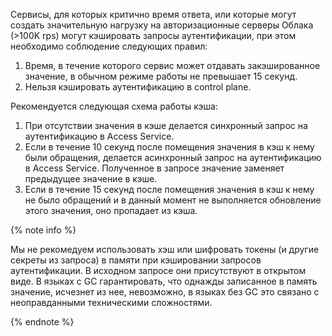 Сервисы, для которых критично время ответа, или которые могут создать значительную нагрузку на авторизационные серверы
Облака (>100K rps) могут кэшировать запросы аутентификации, при этом необходимо соблюдение следующих правил:

1. Время, в течение которого сервис может отдавать закэшированное значение, в обычном режиме работы не превышает 15 секунд.
2. Нельзя кэшировать аутентификацию в control plane.

Рекомендуется следующая схема работы кэша:

1. При отсутствии значения в кэше делается синхронный запрос на аутентификацию в Access Service.
2. Если в течение 10 секунд после помещения значения в кэш к нему были обращения, делается асинхронный запрос на
   аутентификацию в Access Service. Полученное в запросе значение заменяет предыдущее значение в кэше.
3. Если в течение 15 секунд после помещения значения в кэш к нему не было обращений и в данный момент не выполняется
   обновление этого значения, оно пропадает из кэша.

{% note info %}

Мы не рекомедуем использовать хэш или шифровать токены (и другие секреты из запроса) в памяти при кэшировании запросов
аутентификации. В исходном запросе они присутствуют в открытом виде. В языках с GC гарантировать, что однажды записанное
в память значение, исчезнет из нее, невозможно, в языках без GC это связано с неоправданными техническими сложностями.

{% endnote %}
